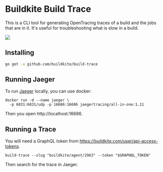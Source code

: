 # Buildkite Build Trace

This is a CLI tool for generating OpenTracing traces of a build and the jobs that are in it. It's useful for troubleshooting what is slow in a build.

![](https://lox-screenshots.s3.amazonaws.com/Jaeger_UI_2019-04-08_08-44-34.png)

## Installing

```bash
go get -u github.com/buildkite/build-trace
```

## Running Jaeger

To run [Jaeger](https://www.jaegertracing.io) locally, you can use docker:

```
docker run -d --name jaeger \
  -p 6831:6831/udp -p 16686:16686 jaegertracing/all-in-one:1.11
```

Then you open http://localhost:16686.

## Running a Trace

You will need a GraphQL token from https://buildkite.com/user/api-access-tokens.

```
build-trace --slug "buildkite/agent/2963" --token "$GRAPHQL_TOKEN"
```

Then search for the trace in Jaeger.
